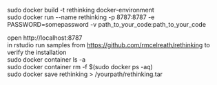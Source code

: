 sudo docker build -t rethinking docker-environment    
sudo docker run --name rethinking -p 8787:8787 -e PASSWORD=somepassword -v path_to_your_code:path_to_your_code

open http://localhost:8787   
in rstudio run samples from https://github.com/rmcelreath/rethinking to verify the installation    
sudo docker container ls -a    
sudo docker container rm -f $(sudo docker ps -aq)   
sudo docker save rethinking > /yourpath/rethinking.tar
